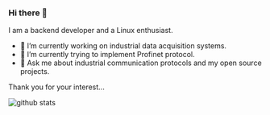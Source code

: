 ### Hi there 👋

I am a backend developer and a Linux enthusiast.

- 🔭 I’m currently working on industrial data acquisition systems.
- 🌱 I’m currently trying to implement Profinet protocol.
- 💬 Ask me about industrial communication protocols and my open source projects.

Thank you for your interest...

![github stats](https://github-readme-stats.vercel.app/api?username=ermanimer&line_height=40&count_commits=true&count_private=true&show_icons=true)
